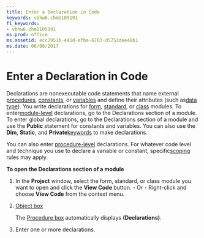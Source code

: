 ```yaml
---
title: Enter a Declaration in Code
keywords: vbhw6.chm1105191
f1_keywords:
- vbhw6.chm1105191
ms.prod: office
ms.assetid: ecc7951b-441d-efba-6703-d5753dee48b1
ms.date: 06/08/2017
---
```



# Enter a Declaration in Code

Declarations are nonexecutable code statements that name external [procedures](../Glossary/vbe-glossary.md), [constants](../Glossary/vbe-glossary.md), or [variables](../Glossary/vbe-glossary.md) and define their attributes (such as[data type](../Glossary/vbe-glossary.md)). You write declarations for [form](../Glossary/vbe-glossary.md), [standard](../Glossary/vbe-glossary.md), or [class](../Glossary/vbe-glossary.md) modules. To enter[module-level](../Glossary/vbe-glossary.md) declarations, go to the Declarations section of a module. To enter global declarations, go to the Declarations section of a module and use the **Public** statement for constants and variables. You can also use the **Dim**, **Static**, and **Private**[keywords](../Glossary/vbe-glossary.md) to make declarations.

You can also enter [procedure-level](../Glossary/vbe-glossary.md) declarations. For whatever code level and technique you use to declare a variable or constant, specific[scoping](../Glossary/vbe-glossary.md) rules may apply.

 **To open the Declarations section of a module**



1. In the  **Project** window, select the form, standard, or class module you want to open and click the **View Code** button. - Or - Right-click and choose **View Code** from the context menu.
    
2. [Object box](../Glossary/vbe-glossary.md)
    
    The [Procedure box](../Glossary/vbe-glossary.md) automatically displays **(Declarations)**.
    
3. Enter one or more declarations.
    


